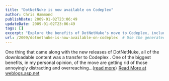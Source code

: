 ```yaml
---
title: "DotNetNuke is now available on Codeplex"
author: Chris Hammond
publishDate: 2009-01-02T23:06:49
updateDate: 2009-01-02T23:06:49
tags: []
excerpt: "Explore the benefits of DotNetNuke's move to Codeplex, including the elimination of distracting elements. Learn more at weblogs.asp.net."
url: /2009/dotnetnuke-is-now-available-on-codeplex  # Use the generated URL with year
---
```

One thing that came along with the new releases of DotNetNuke, all of the downloadable content was a transfer to Codeplex . One of the biggest benefits, in my personal opinion, of the move are getting rid of those annoyingly distracting and overreaching...(<a href="https://weblogs.asp.net/christoc/archive/2009/01/02/dotnetnuke-is-now-available-on-codeplex.aspx">read more</a>)<img src="https://weblogs.asp.net/aggbug.aspx?PostID=6815397" width="1" height="1"> <a href="https://weblogs.asp.net/christoc/archive/2009/01/02/dotnetnuke-is-now-available-on-codeplex.aspx">Read More at weblogs.asp.net</a>

